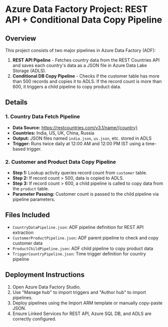 
# Azure Data Factory Project: REST API + Conditional Data Copy Pipeline

## Overview

This project consists of two major pipelines in Azure Data Factory (ADF):
1. **REST API Pipeline** - Fetches country data from the REST Countries API and saves each country's data as a JSON file in Azure Data Lake Storage (ADLS).
2. **Conditional DB Copy Pipeline** - Checks if the customer table has more than 500 records and copies it to ADLS. If the record count is more than 600, it triggers a child pipeline to copy product data.

## Details

### 1. Country Data Fetch Pipeline
- **Data Source:** https://restcountries.com/v3.1/name/{country}
- **Countries:** India, US, UK, China, Russia
- **Output:** JSON files named `india.json`, `us.json`, etc. stored in ADLS
- **Trigger:** Runs twice daily at 12:00 AM and 12:00 PM IST using a time-based trigger.

### 2. Customer and Product Data Copy Pipeline
- **Step 1:** Lookup activity queries record count from `customer` table.
- **Step 2:** If record count > 500, data is copied to ADLS.
- **Step 3:** If record count > 600, a child pipeline is called to copy data from the `product` table.
- **Parameter Passing:** Customer count is passed to the child pipeline via pipeline parameters.

## Files Included
- `CountryDataPipeline.json`: ADF pipeline definition for REST API extraction
- `CustomerProductPipeline.json`: ADF parent pipeline to check and copy customer data
- `ProductChildPipeline.json`: ADF child pipeline to copy product data
- `TriggerCountryPipeline.json`: Time trigger definition for country pipeline

## Deployment Instructions
1. Open Azure Data Factory Studio.
2. Use "Manage hub" to import triggers and "Author hub" to import pipelines.
3. Deploy pipelines using the Import ARM template or manually copy-paste JSON.
4. Ensure Linked Services for REST API, Azure SQL DB, and ADLS are correctly configured.

